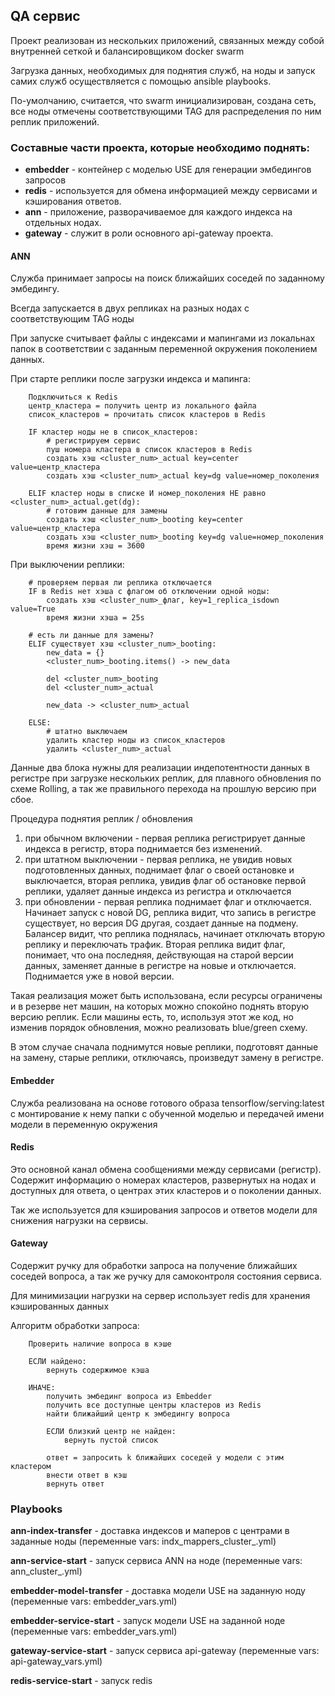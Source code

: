## QA сервис
Проект реализован из нескольких приложений, связанных между собой внутренней сеткой и балансировщиком docker swarm

Загрузка данных, необходимых для поднятия служб, на ноды и запуск самих служб осуществляется c помощью ansible playbooks.

По-умолчанию, считается, что swarm инициализирован, создана сеть, все ноды отмечены соответствующими TAG для распределения по ним реплик приложений.

### Составные части проекта, которые необходимо поднять:
 - __embedder__ - контейнер с моделью USE для генерации эмбедингов запросов
 - __redis__ - используется для обмена информацией между сервисами и кэширования ответов.
 - __ann__ - приложение, разворачиваемое для каждого индекса на отдельных нодах.
 - __gateway__ - служит в роли основного api-gateway проекта.

#### ANN

Служба принимает запросы на поиск ближайших соседей по заданному эмбедингу.

Всегда запускается в двух репликах на разных нодах с соответствующим TAG ноды

При запуске считывает файлы с индексами и мапингами из локальнах папок в соответствии с заданным переменной окружения поколением данных.

При старте реплики после загрузки индекса и мапинга:

        Подключиться к Redis
        центр_кластера = получить центр из локального файла 
        список_кластеров = прочитать список кластеров в Redis

        IF кластер ноды не в список_кластеров:
            # регистрируем сервис
            пуш номера кластера в список кластеров в Redis
            создать хэш <cluster_num>_actual key=center value=центр_кластера
            создать хэш <cluster_num>_actual key=dg value=номер_поколения
        
        ELIF кластер ноды в списке И номер_поколения НЕ равно <cluster_num>_actual.get(dg):
            # готовим данные для замены
            создать хэш <cluster_num>_booting key=center value=центр_кластера
            создать хэш <cluster_num>_booting key=dg value=номер_поколения
            время жизни хэш = 3600
        
При выключении реплики:

        # проверяем первая ли реплика отключается
        IF в Redis нет хэша с флагом об отключении одной ноды: 
            создать хэш <cluster_num>_флаг, key=1_replica_isdown value=True
            время жизни хэша = 25s
        
        # есть ли данные для замены?
        ELIF существует хэш <cluster_num>_booting:
            new_data = {}
            <cluster_num>_booting.items() -> new_data
            
            del <cluster_num>_booting
            del <cluster_num>_actual
            
            new_data -> <cluster_num>_actual

        ELSE:
            # штатно выключаем
            удалить кластер ноды из список_кластеров
            удалить <cluster_num>_actual

Данные два блока нужны для реализации индепотентности данных в регистре при загрузке нескольких реплик, для плавного обновления по схеме Rolling, а так же правильного перехода на прошлую версию при сбое.

Процедура поднятия реплик / обновления
1. при обычном включении - первая реплика регистрирует данные индекса в регистр, втора поднимается без изменений.
2. при штатном выключении - первая реплика, не увидив новых подготовленных данных, поднимает флаг о своей остановке и выключается, вторая реплика, увидив флаг об остановке первой реплики, удаляет данные индекса из регистра и отключается
3. при обновлении - первая реплика поднимает флаг и отключается. Начинает запуск с новой DG, реплика видит, что запись в регистре существует, но версия DG другая, создает данные на подмену. Балансер видит, что реплика поднялась, начинает отключать вторую реплику и переключать трафик. Вторая реплика видит флаг, понимает, что она последняя, действующая на старой версии данных, заменяет данные в регистре на новые и отключается. Поднимается уже в новой версии.

Такая реализация может быть использована, если  ресурсы ограничены и в резерве нет машин, на которых можно спокойно поднять вторую версию реплик. Если машины есть, то, используя этот же код, но изменив порядок обновления, можно реализовать blue/green схему.

В этом случае сначала поднимутся новые реплики, подготовят данные на замену, старые реплики, отключаясь, произведут замену в регистре.


#### Embedder

Служба реализована на основе готового образа tensorflow/serving:latest с монтирование к нему папки с обученной моделью и передачей имени модели в переменную окружения

#### Redis

Это основной канал обмена сообщениями между сервисами (регистр). Содержит информацию о номерах кластеров, развернутых на нодах и доступных для ответа, о центрах этих кластеров и о поколении данных.

Так же используется для кэширования запросов и ответов модели для снижения нагрузки на сервисы.

#### Gateway

Содержит ручку для обработки запроса на получение ближайших соседей вопроса, а так же ручку для самоконтроля состояния сервиса.

Для минимизации нагрузки на сервер использует redis для хранения кэшированных данных

Алгоритм обработки запроса:  

        Проверить наличие вопроса в кэше 

        ЕСЛИ найдено:
            вернуть содержимое кэша
        
        ИНАЧЕ:
            получить эмбединг вопроса из Embedder 
            получить все доступные центры кластеров из Redis
            найти ближайший центр к эмбедингу вопроса

            ЕСЛИ близкий центр не найден:
                вернуть пустой список

            ответ = запросить k ближайших соседей у модели с этим кластером
            внести ответ в кэш
            вернуть ответ

### Playbooks

__ann-index-transfer__ - доставка индексов и маперов с центрами в заданные ноды (переменные vars: indx_mappers_cluster_<num>.yml)

__ann-service-start__ - запуск сервиса ANN на ноде (переменные vars: ann_cluster_<num>.yml)

__embedder-model-transfer__ - доставка модели USE на заданную ноду (переменные vars: embedder_vars.yml)

__embedder-service-start__ - запуск модели USE на заданной ноде (переменные vars: embedder_vars.yml)

__gateway-service-start__ - запуск сервиса api-gateway (переменные vars: api-gateway_vars.yml)

__redis-service-start__ - запуск redis
